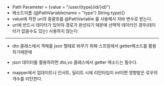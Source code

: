 * Path Parameter = (value = "/user/{type}/id/{id}")
* 메소드이름 (@PathVariable(name = "type") String type){}
* value에 적힌 uri의 중괄호를 @PathVariable 를 사용해서 자바 변수로 받는다.
* uri에 반드시 데이터가 있어야 경로가 완성되기 때문에 선택적 데이터인 경우(데이터가 없을수도 있는) 사용하지 않는다. 
---

* dto 클래스에서 객체를 json 형태로 바꾸기 위해 스프링에서 getter메소드를 활용하기때문에
* json 데이터를 활용하려면 dto,vo 클래스에서 getter 메소드는 필수다.

* mapper에서 업데이트나 인서트, 딜리트 시에 리턴타입이 int이면 영향밭은 로우의 개수를 리턴한다.
